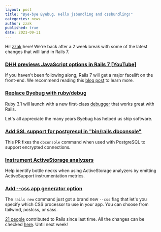 ```yaml
---
layout: post
title: "Bye-bye Byebug, Hello jsbundling and cssbundling!"
categories: news
author: zzak
published: true
date: 2021-09-11
---
```


Hi! [zzak](https://github.com/zzak) here! We're back after a 2 week break with some of the latest changes that will land in Rails 7.

### [DHH previews JavaScript options in Rails 7 [YouTube]](https://www.youtube.com/watch?v=JsNtLiph87Y)

If you haven't been following along, Rails 7 will get a major facelift on the front-end. We recommend reading this [blog post](https://world.hey.com/dhh/rails-7-will-have-three-great-answers-to-javascript-in-2021-8d68191b) to learn more.

### [Replace Byebug with ruby/debug](https://github.com/rails/rails/pull/43187)

Ruby 3.1 will launch with a new first-class [debugger](https://github.com/ruby/debug) that works great with Rails.  
  
Let's all appreciate the many years Byebug has helped us ship software.

### [Add SSL support for postgresql in "bin/rails dbconsole"](https://github.com/rails/rails/pull/43118)

This PR fixes the `dbconsole` command when used with PostgreSQL to support encrypted connections.

### [Instrument ActiveStorage analyzers](https://github.com/rails/rails/pull/42939)

Help identify bottle necks when using ActiveStorage analyzers by emitting ActiveSupport instrumentation metrics.

### [Add --css app generator option](https://github.com/rails/rails/pull/43177)

The `rails new` command just got a brand new `--css` flag that let's you specify which CSS processor to use in your app. You can choose from tailwind, postcss, or sass.

[21 people](https://contributors.rubyonrails.org/contributors/in-time-window/20210829-20210912) contributed to Rails since last time. All the changes can be checked [here](https://github.com/rails/rails/compare/@%7B2021-08-29%7D...main@%7B2021-09-12%7D). Until next week!
